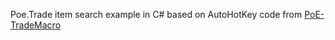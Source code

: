 Poe.Trade item search example in C# based on AutoHotKey code from [PoE-TradeMacro](https://github.com/PoE-TradeMacro/POE-TradeMacro)
